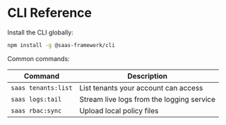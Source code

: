 # CLI Reference

Install the CLI globally:

```bash
npm install -g @saas-framework/cli
```

Common commands:

| Command | Description |
| --- | --- |
| `saas tenants:list` | List tenants your account can access |
| `saas logs:tail` | Stream live logs from the logging service |
| `saas rbac:sync` | Upload local policy files |
